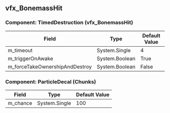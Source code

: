 ## vfx_BonemassHit

### Component: TimedDestruction (vfx_BonemassHit)

|Field|Type|Default Value|
|-----|----|-------------|
|m_timeout|System.Single|4|
|m_triggerOnAwake|System.Boolean|True|
|m_forceTakeOwnershipAndDestroy|System.Boolean|False|

### Component: ParticleDecal (Chunks)

|Field|Type|Default Value|
|-----|----|-------------|
|m_chance|System.Single|100|

